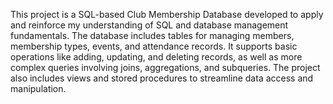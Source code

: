 This project is a SQL-based Club Membership Database developed to apply and reinforce my understanding of SQL and database management fundamentals. The database includes tables for managing members, membership types, events, and attendance records. It supports basic operations like adding, updating, and deleting records, as well as more complex queries involving joins, aggregations, and subqueries. The project also includes views and stored procedures to streamline data access and manipulation.

